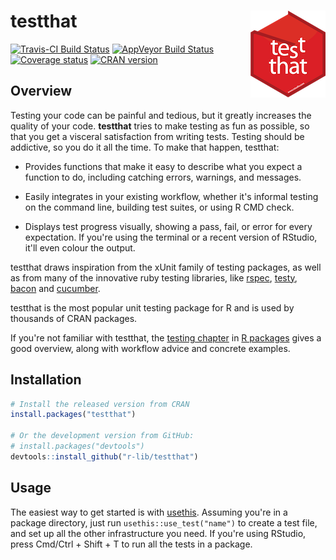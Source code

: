 
<!-- README.md is generated from README.Rmd. Please edit that file -->
testthat <img src="man/figures/logo.png" align="right" />
=========================================================

[![Travis-CI Build Status](https://travis-ci.org/r-lib/testthat.svg?branch=master)](https://travis-ci.org/r-lib/testthat) [![AppVeyor Build Status](https://ci.appveyor.com/api/projects/status/github/r-lib/testthat?branch=master&svg=true)](https://ci.appveyor.com/project/r-lib/testthat) [![Coverage status](https://codecov.io/gh/r-lib/testthat/branch/master/graph/badge.svg)](https://codecov.io/github/r-lib/testthat?branch=master) [![CRAN version](http://www.r-pkg.org/badges/version/testthat)](https://cran.r-project.org/package=testthat)

Overview
--------

Testing your code can be painful and tedious, but it greatly increases the quality of your code. **testthat** tries to make testing as fun as possible, so that you get a visceral satisfaction from writing tests. Testing should be addictive, so you do it all the time. To make that happen, testthat:

-   Provides functions that make it easy to describe what you expect a function to do, including catching errors, warnings, and messages.

-   Easily integrates in your existing workflow, whether it's informal testing on the command line, building test suites, or using R CMD check.

-   Displays test progress visually, showing a pass, fail, or error for every expectation. If you're using the terminal or a recent version of RStudio, it'll even colour the output.

testthat draws inspiration from the xUnit family of testing packages, as well as from many of the innovative ruby testing libraries, like [rspec](http://rspec.info/), [testy](https://github.com/ahoward/testy), [bacon](https://github.com/chneukirchen/bacon) and [cucumber](https://cucumber.io).

testthat is the most popular unit testing package for R and is used by thousands of CRAN packages.

If you're not familiar with testthat, the [testing chapter](http://r-pkgs.had.co.nz/tests.html) in [R packages](http://r-pkgs.had.co.nz/) gives a good overview, along with workflow advice and concrete examples.

Installation
------------

``` r
# Install the released version from CRAN
install.packages("testthat")

# Or the development version from GitHub:
# install.packages("devtools")
devtools::install_github("r-lib/testthat")
```

Usage
-----

The easiest way to get started is with [usethis](https://github.com/r-lib/usethis). Assuming you're in a package directory, just run `usethis::use_test("name")` to create a test file, and set up all the other infrastructure you need. If you're using RStudio, press Cmd/Ctrl + Shift + T to run all the tests in a package.
